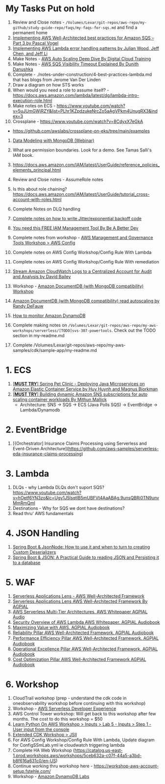 <h1>My Tasks Put on hold</h1>

1. Review and Close notes - `/Volumes/Lexar/git-repos/aws-repo/my-github/study-guide-repo/faqs/my-faqs-for-sqs.md` and find a permanent home
1. [Implementing AWS Well-Architected best practices for Amazon SQS – Part 3 by Pascal Vogel](https://aws.amazon.com/blogs/compute/implementing-aws-well-architected-best-practices-for-amazon-sqs-part-3/)
1. [Implementing AWS Lambda error handling patterns by Julian Wood, Jeff Chen, and Jeff Li](https://aws.amazon.com/blogs/compute/implementing-aws-lambda-error-handling-patterns/)
1. Make Notes - [AWS Auto Scaling Deep Dive By Digital Cloud Training](https://www.youtube.com/watch?v=xQeGrgQJJDc)
1. Make Notes - [AWS SQS Visibility Timeout Explained By Dunith Danushka](https://medium.com/event-driven-utopia/aws-sqs-visibility-timeout-explained-c13d8a728ab5)
1. Complete - ./notes-under-construction/4-best-practices-lambda.md that has blogs from Jerome Van Der Linden
1. Draw a diagram on how STS works
1. When would you need a role to assume itself? - https://docs.aws.amazon.com/lambda/latest/dg/lambda-intro-execution-role.html
1. Make notes on ECS - https://www.youtube.com/watch?v=5uJUmGWjRZY&list=PLhr1KZpdzukeNrcZo5aAgVPkm4UnugRX3&index=3
1. Crossplane - https://www.youtube.com/watch?v=8CdyxX7eGkA
- https://github.com/awslabs/crossplane-on-eks/tree/main/examples
1. [Data Modeling with MongoDB (Webinar)](https://www.youtube.com/watch?v=zjDkBgyGdwQ)
1. What are permission boundaries. Look for a demo. See Tamas Salli's IAM book.
1. https://docs.aws.amazon.com/IAM/latest/UserGuide/reference_policies_elements_principal.html
1. Review and Close notes - AssumeRole notes
1. Is this about role chaining? https://docs.aws.amazon.com/IAM/latest/UserGuide/tutorial_cross-account-with-roles.html
1. Complete Notes on DLQ handling
1. [Complete notes on how to write Jitter/exponential backoff code](../aws-lambda.md#721-exponential-backoff-and-jitter-algorithm)
1. [You need this FREE IAM Management Tool By Be A Better Dev](https://www.youtube.com/watch?v=ryEseI_-12o)
1. Complete notes from workshop - [AWS Management and Governance Tools Workshop > AWS Config](https://mng.workshop.aws/config.html)
1. Complete notes on AWS Config Workshop/Config Rule With Lambda
1. Complete notes on AWS Config Workshop/Config Rule With remediation

1. [Stream Amazon CloudWatch Logs to a Centralized Account for Audit and Analysis by David Bailey](https://aws.amazon.com/blogs/architecture/stream-amazon-cloudwatch-logs-to-a-centralized-account-for-audit-and-analysis/)
1. Workshop - [Amazon DocumentDB (with MongoDB compatibility) Workshop](https://catalog.us-east-1.prod.workshops.aws/workshops/464d6c17-9faa-4fef-ac9f-dd49610174d3/en-US)
1. [Amazon DocumentDB (with MongoDB compatibility) read autoscaling by Randy DeFauw](https://aws.amazon.com/blogs/database/amazon-documentdb-with-mongodb-compatibility-read-autoscaling/)
1. [How to monitor Amazon DynamoDB](https://aws.amazon.com/blogs/database/how-to-use-amazon-cloudwatch-to-monitor-amazon-dynamodb-table-size-and-item-count-metrics/)

1. Complete making notes on `/Volumes/Lexar/git-repos/aws-repo/my-aws-workshops/serverless/[TODO]svs-307-powertools`. Check out the TODO section in my-readme.md
1. Complete /Volumes/Lexar/git-repos/aws-repo/my-aws-samples/cdk/sample-app/my-readme.md


# 1. ECS

1. [[**MUST TRY**] Spring Pet Clinic - Deploying Java Microservices on Amazon Elastic Container Service by Huy Huynh and Magnus Bjorkman](https://aws.amazon.com/blogs/compute/deploying-java-microservices-on-amazon-ec2-container-service/)
1. [[**MUST TRY**] Building dynamic Amazon SNS subscriptions for auto scaling container workloads By Mithun Mallick](https://aws.amazon.com/blogs/compute/building-dynamic-amazon-sns-subscriptions-for-auto-scaling-container-workloads/)
    - Architecture: SNS -> SQS -> ECS (Java Polls SQS) -> EventBridge -> Lambda/Dynamodb

# 2. EventBridge

1. [{Orchestrator] Insurance Claims Processing using Serverless and Event-Driven Architecture](https://github.com/aws-samples/serverless-eda-insurance-claims-processing)

# 3. Lambda

1. DLQs - why Lambda DLQs don't suport SQS? https://www.youtube.com/watch?v=hOetf6YN3zo&lc=Ugy1J5lsqtlB5mUBFVt4AaABAg.9unsQBRi0TN9unvMmRmQml
1. Destinations - Why for SQS we dont have destinations?
1. Read thru' AWS fundamentals

# 4. JSON Handling

1. [Spring Boot & JsonNode: How to use it and when to turn to creating Custom Deserializers](https://www.youtube.com/watch?v=cw0TfpcUkao)
1. [Spring Boot & JSON: A Practical Guide to reading JSON and Persisting it to a database](https://www.youtube.com/watch?v=EumLbf8WjnY)

# 5. WAF

1. [Serverless Applications Lens - AWS Well-Architected Framework](https://docs.aws.amazon.com/wellarchitected/latest/serverless-applications-lens/welcome.html)
2. [Serverless Applications Lens AWS Well-Architected Framework By AGPIAL](https://www.youtube.com/watch?v=g1WpzZHQ4Gc)
3. [AWS Serverless Multi-Tier Architectures. AWS Whitepaper AGPIAL Audio](https://www.youtube.com/watch?v=lEf9XjbHs0U)
4. [Security Overview of AWS Lambda AWS Whitepaper. AGPIAL Audiobook](https://www.youtube.com/watch?v=QjVU-WiKLo4)
5. [Maximizing Value with AWS. AGPIAL Audiobook](https://www.youtube.com/watch?v=roT6LOINf30)
3. [Reliability Pillar AWS Well-Architected Framework. AGPIAL Audiobook](https://www.youtube.com/watch?v=avp7Hb-JybU)
5. [Performance Eﬃciency Pillar AWS Well-Architected Framework. AGPIAL Audiobook](https://www.youtube.com/watch?v=jze2oaojNSI)
6. [Operational Excellence Pillar AWS Well-Architected Framework. AGPIAL Audiobook](https://www.youtube.com/watch?v=Vhk6a5MUhE8)
7. [Cost Optimization Pillar AWS Well-Architected Framework AGPIAL Audiobook](https://www.youtube.com/watch?v=zeLyoWund1I)

# 6. Workshop

1. CloudTrail workshop (prep - understand the cdk code in oneobservability workshop before continuing with this workshop)
1. Workshop - [AWS Serverless Developer Experience](https://catalog.workshops.aws/serverless-developer-experience/en-US/introduction/project-init)
1. AWS Control Tower workshop: Will get back to this workshop after few months.  The cost to do this workshop = $50
1. [Learn Python On AWS Workshop > Inputs > Lab 5 - Inputs > Step 1 - User input from the console](https://catalog.us-east-1.prod.workshops.aws/workshops/3d705026-9edc-40e8-b353-bdabb116c89c/en-US/inputs/lab-5/step-1)
1. [Extended CDK Workshop > JSII](https://catalog.us-east-1.prod.workshops.aws/workshops/071bbc60-6c1f-47b6-8c66-e84f5dc96b3f/en-US/40-jsii)
1. For AWS Config Workshop/Config Rule With Lambda, Update diagram for ConfigSSmLab.yml ie cloudwatch triggering lambda
1. Complete HA Web Workshop (https://catalog.us-east-1.prod.workshops.aws/workshops/5ceb632a-c07f-44a5-a3bd-b8f616a631c0/en-US)
1. Continue working thru workshop here - https://workshop-aws-account-setup.fstehle.com/
1. Workshop - [Amazon DynamoDB Labs](https://amazon-dynamodb-labs.com/)
